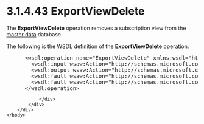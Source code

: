 <html dir="LTR" xmlns:mshelp="http://msdn.microsoft.com/mshelp" xmlns:ddue="http://ddue.schemas.microsoft.com/authoring/2003/5" xmlns:xlink="http://www.w3.org/1999/xlink" xmlns:tool="http://www.microsoft.com/tooltip">
    <head>
        <meta http-equiv="Content-Type" content="text/html; CHARSET=utf-8"></meta>
        <meta name="save" content="history"></meta>
        <title>3.1.4.43 ExportViewDelete</title>
        <xml>
            <mshelp:toctitle title="3.1.4.43 ExportViewDelete"></mshelp:toctitle>
            <mshelp:rltitle title="[MS-SSMDSWS-15]: ExportViewDelete"></mshelp:rltitle>
            <mshelp:keyword index="A" term="defb6777-6de7-449e-85d3-b1f3b5ce011f"></mshelp:keyword>
            <mshelp:attr name="DCSext.ContentType" value="open specification"></mshelp:attr>
            <mshelp:attr name="AssetID" value="defb6777-6de7-449e-85d3-b1f3b5ce011f"></mshelp:attr>
            <mshelp:attr name="TopicType" value="kbRef"></mshelp:attr>
            <mshelp:attr name="DCSext.Title" value="[MS-SSMDSWS-15]: ExportViewDelete" />
        </xml>
    </head>
    <body>
        <div id="header">
            <h1 class="heading">3.1.4.43 ExportViewDelete</h1>
        </div>
        <div id="mainSection">
            <div id="mainBody">
                <div id="allHistory" class="saveHistory"></div>
                <div id="sectionSection0" class="section" name="collapseableSection">
                    

<p>The <b>ExportViewDelete</b> operation removes a subscription
view from the <a href="ad350219-f30b-4bac-99e5-6477986f9a7a.md#gt_db32323d-7d76-464d-9fe8-c8d371d4b7df">master data</a>
database.</p>

<p>The following is the WSDL definition of the <b>ExportViewDelete</b>
operation.</p>

<dl>
<dd>
<div><pre> &lt;wsdl:operation name=&quot;ExportViewDelete&quot; xmlns:wsdl=&quot;http://schemas.xmlsoap.org/wsdl/&quot;&gt;
   &lt;wsdl:input wsaw:Action=&quot;http://schemas.microsoft.com/sqlserver/masterdataservices/2009/09/IService/ExportViewDelete&quot; name=&quot;ExportViewDeleteRequest&quot; message=&quot;tns:ExportViewDeleteRequest&quot; xmlns:wsaw=&quot;http://www.w3.org/2006/05/addressing/wsdl&quot; /&gt;
   &lt;wsdl:output wsaw:Action=&quot;http://schemas.microsoft.com/sqlserver/masterdataservices/2009/09/IService/ExportViewDeleteResponse&quot; name=&quot;ExportViewDeleteResponse&quot; message=&quot;tns:ExportViewDeleteResponse&quot; xmlns:wsaw=&quot;http://www.w3.org/2006/05/addressing/wsdl&quot; /&gt;
   &lt;wsdl:fault wsaw:Action=&quot;http://schemas.microsoft.com/sqlserver/masterdataservices/2009/09/IService/ExportViewDeleteSkuNotSupportedMessageFault&quot; name=&quot;SkuNotSupportedMessageFault&quot; message=&quot;tns:IService_ExportViewDelete_SkuNotSupportedMessageFault_FaultMessage&quot; xmlns:wsaw=&quot;http://www.w3.org/2006/05/addressing/wsdl&quot; /&gt;
   &lt;wsdl:fault wsaw:Action=&quot;http://schemas.microsoft.com/sqlserver/masterdataservices/2009/09/IService/ExportViewDeleteEditionExpiredMessageFault&quot; name=&quot;EditionExpiredMessageFault&quot; message=&quot;tns:IService_ExportViewDelete_EditionExpiredMessageFault_FaultMessage&quot; xmlns:wsaw=&quot;http://www.w3.org/2006/05/addressing/wsdl&quot; /&gt;
 &lt;/wsdl:operation&gt;
</pre></div>
</dd></dl>


                </div>
            </div>
        </div>
    </body>
</html>
